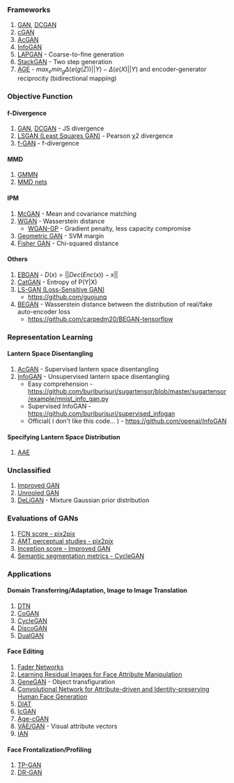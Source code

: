 ### Frameworks
1. [GAN](https://papers.nips.cc/paper/5423-generative-adversarial-nets.pdf), [DCGAN](https://arxiv.org/abs/1511.06434)
1. [cGAN](arxiv.org/abs/1411.1784)
1. [AcGAN](https://arxiv.org/abs/1610.09585)
1. [InfoGAN](https://arxiv.org/abs/1606.03657)
1. [LAPGAN](http://papers.nips.cc/paper/5773-deep-generative-image-models-using-a-laplacian-pyramid-of-adversarial-networks.pdf) - Coarse-to-fine generation
1. [StackGAN](https://arxiv.org/abs/1612.03242) - Two step generation
1. [AGE](https://arxiv.org/abs/1704.02304) - $max_emin_g\Delta(e(g(Z))||Y)-\Delta(e(X)||Y)$ and encoder-generator reciprocity (bidirectional mapping)


### Objective Function

#### f-Divergence
1. [GAN](https://papers.nips.cc/paper/5423-generative-adversarial-nets.pdf), [DCGAN](https://arxiv.org/abs/1511.06434) - JS divergence
1. [LSGAN (Least Squares GAN)](https://pdfs.semanticscholar.org/0bbc/35bdbd643fb520ce349bdd486ef2c490f1fc.pdf) - Pearson χ2 divergence
1. [f-GAN](https://arxiv.org/abs/1606.00709) - f-divergence

#### MMD
1. [GMMN](http://proceedings.mlr.press/v37/li15.pdf)
1. [MMD nets](https://arxiv.org/abs/1505.03906)

#### IPM
1. [McGAN](https://arxiv.org/abs/1702.08398) - Mean and covariance matching
1. [WGAN](https://arxiv.org/abs/1701.07875) - Wasserstein distance
    - [WGAN-GP](https://arxiv.org/abs/1704.00028) - Gradient penalty, less capacity compromise
1. [Geometric GAN](https://arxiv.org/abs/1705.02894) - SVM margin
1. [Fisher GAN](https://arxiv.org/abs/1705.09675) - Chi-squared distance

#### Others
1. [EBGAN](https://arxiv.org/abs/1609.03126) - $D(x) = ||Dec(Enc(x)) − x||$
1. [CatGAN](https://arxiv.org/abs/1511.06390) - Entropy of P(Y|X)
1. [LS-GAN (Loss-Sensitive GAN)](https://arxiv.org/abs/1701.06264)
    - https://github.com/guojunq
1. [BEGAN](https://arxiv.org/abs/1703.10717) - Wasserstein distance between the distribution of real/fake auto-encoder loss
    - https://github.com/carpedm20/BEGAN-tensorflow


### Representation Learning

#### Lantern Space Disentangling
1. [AcGAN](https://arxiv.org/abs/1610.09585) - Supervised lantern space disentangling
1. [InfoGAN](https://arxiv.org/abs/1606.03657) - Unsupervised lantern space disentangling
    - Easy comprehension - https://github.com/buriburisuri/sugartensor/blob/master/sugartensor/example/mnist_info_gan.py
    - Supervised InfoGAN - https://github.com/buriburisuri/supervised_infogan
    - Official( I don't like this code... ) - https://github.com/openai/InfoGAN

#### Specifying Lantern Space Distribution
1. [AAE](https://arxiv.org/abs/1511.06390)


### Unclassified
1. [Improved GAN](https://arxiv.org/abs/1606.03498)
1. [Unrooled GAN](https://arxiv.org/abs/1611.02163)
1. [DeLiGAN](https://arxiv.org/abs/1706.02071) - Mixture Gaussian prior distribution


### Evaluations of GANs
1. [FCN score - pix2pix](https://arxiv.org/pdf/1611.07004.pdf)
1. [AMT perceptual studies - pix2pix](https://arxiv.org/pdf/1611.07004.pdf)
1. [Inception score - Improved GAN](https://arxiv.org/abs/1606.03498)
1. [Semantic segmentation metrics - CycleGAN](https://arxiv.org/abs/1703.10593)


### Applications

#### Domain Transferring/Adaptation, Image to Image Translation
1. [DTN](https://arxiv.org/abs/1611.02200)
1. [CoGAN](http://papers.nips.cc/paper/6544-coupled-generative-adversarial-networks)
1. [CycleGAN](https://arxiv.org/abs/1703.10593)
1. [DiscoGAN](https://arxiv.org/abs/1703.05192)
1. [DualGAN](https://arxiv.org/abs/1704.02510)

#### Face Editing
1. [Fader Networks](https://arxiv.org/abs/1706.00409)
1. [Learning Residual Images for Face Attribute Manipulation](https://arxiv.org/abs/1612.05363)
1. [GeneGAN](https://arxiv.org/abs/1705.04932) - Object transfiguration 
1. [Convolutional Network for Attribute-driven and Identity-preserving Human Face Generation](https://arxiv.org/abs/1608.06434)
1. [DIAT](https://arxiv.org/abs/1610.05586)
1. [IcGAN](https://arxiv.org/abs/1611.06355)
1. [Age-cGAN](https://arxiv.org/abs/1702.01983)
1. [VAE/GAN](https://arxiv.org/abs/1512.09300) - Visual attribute vectors
1. [IAN](https://arxiv.org/abs/1609.07093)

#### Face Frontalization/Profiling
1. [TP-GAN](https://arxiv.org/abs/1704.04086)
1. [DR-GAN](http://cvlab.cse.msu.edu/pdfs/Tran_Yin_Liu_CVPR2017.pdf)



